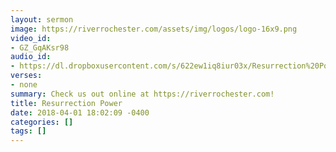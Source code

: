 ```yaml
---
layout: sermon
image: https://riverrochester.com/assets/img/logos/logo-16x9.png
video_id:
- GZ_GqAKsr98
audio_id:
- https://dl.dropboxusercontent.com/s/622ew1iq8iur03x/Resurrection%20Power.mp3?dl=0
verses:
- none
summary: Check us out online at https://riverrochester.com!
title: Resurrection Power
date: 2018-04-01 18:02:09 -0400
categories: []
tags: []
---
```

